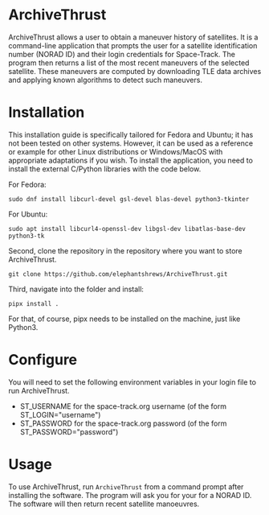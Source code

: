 # ArchiveThrust

ArchiveThrust allows a user to obtain a maneuver history of satellites. It is a command-line application that prompts the user for a satellite identification number (NORAD ID) and their login credentials for Space-Track. The program then returns a list of the most recent maneuvers of the selected satellite. These maneuvers are computed by downloading TLE data archives and applying known algorithms to detect such maneuvers.

# Installation
This installation guide is specifically tailored for Fedora and Ubuntu; it has not been tested on other systems. However, it can be used as a reference or example for other Linux distributions or Windows/MacOS with appropriate adaptations if you wish. To install the application, you need to install the external C/Python libraries with the code below.

For Fedora:
```
sudo dnf install libcurl-devel gsl-devel blas-devel python3-tkinter
```
For Ubuntu:
```
sudo apt install libcurl4-openssl-dev libgsl-dev libatlas-base-dev python3-tk
```

Second, clone the repository in the repository where you want to store ArchiveThrust.
```
git clone https://github.com/elephantshrews/ArchiveThrust.git
```
Third, navigate into the folder and install:
```
pipx install .
```
For that, of course, pipx needs to be installed on the machine, just like Python3.
# Configure 
You will need to set the following environment variables in your login file to run ArchiveThrust.

- ST_USERNAME for the space-track.org username (of the form ST_LOGIN="username")
- ST_PASSWORD for the space-track.org password (of the form ST_PASSWORD="password")


# Usage
To use ArchiveThrust, run `ArchiveThrust` from a command prompt after installing the software. The program will ask you for your for a NORAD ID. The software will then return recent satellite manoeuvres.
